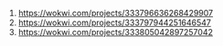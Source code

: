 1. https://wokwi.com/projects/333796636268429907
2. https://wokwi.com/projects/333797944251646547
3. https://wokwi.com/projects/333805042897257042
